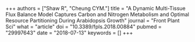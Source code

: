 +++
authors = ["Shaw R", "Cheung CYM."]
title = "A Dynamic Multi-Tissue Flux Balance Model Captures Carbon and Nitrogen Metabolism and Optimal Resource Partitioning During Arabidopsis Growth"
journal = "Front Plant Sci"
what = "article"
doi = "10.3389/fpls.2018.00884"
pubmed = "29997643"
date = "2018-07-13"
keywords = []
+++

